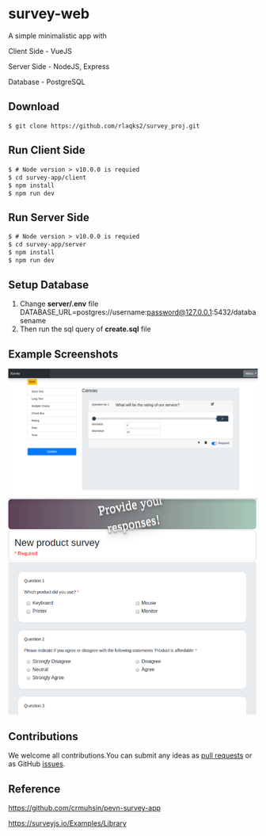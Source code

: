 # survey-web
A simple minimalistic app with

Client Side - VueJS

Server Side - NodeJS, Express

Database - PostgreSQL

## Download
``` shell
$ git clone https://github.com/rlaqks2/survey_proj.git
```

## Run Client Side
``` shell
$ # Node version > v10.0.0 is requied
$ cd survey-app/client
$ npm install
$ npm run dev
```

## Run Server Side
``` shell
$ # Node version > v10.0.0 is requied
$ cd survey-app/server
$ npm install
$ npm run dev
```

## Setup Database
1. Change **server/.env** file
DATABASE_URL=postgres://username:password@127.0.0.1:5432/databasename
2. Then run the sql query of **create.sql** file

## Example Screenshots
<div align="center">
  <img src="./manual/file1.png">
  <img src="./manual/file2.png">
</div>

## Contributions
We welcome all contributions.You can submit any ideas as [pull requests](https://github.com/crmuhsin/pevn-survey-app/pulls) or as GitHub [issues](https://github.com/crmuhsin/pevn-survey-app/issues).

## Reference
https://github.com/crmuhsin/pevn-survey-app


https://surveyjs.io/Examples/Library